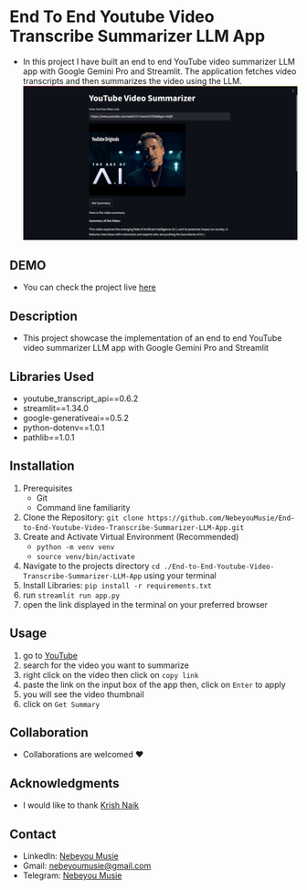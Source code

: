 # End To End Youtube Video Transcribe Summarizer LLM App
 -  In this project I have built an end to end YouTube video summarizer LLM app with Google Gemini Pro and Streamlit. The application fetches video transcripts and then summarizes the video using the LLM.
![YouTube video Summarizer Image](./images/youtube_summarizer.png)

## DEMO
 - You can check the project live [here](https://8513-01hwj8ynshjz7spkr595x77ec2.cloudspaces.litng.ai/)

## Description
 - This project showcase the implementation of an end to end YouTube video summarizer LLM app with Google Gemini Pro and Streamlit

## Libraries Used
 - youtube_transcript_api==0.6.2
 - streamlit==1.34.0
 - google-generativeai==0.5.2
 - python-dotenv==1.0.1
 - pathlib==1.0.1

## Installation
 1. Prerequisites
    - Git
    - Command line familiarity
 2. Clone the Repository: `git clone https://github.com/NebeyouMusie/End-to-End-Youtube-Video-Transcribe-Summarizer-LLM-App.git`
 3. Create and Activate Virtual Environment (Recommended)
    - `python -m venv venv`
    - `source venv/bin/activate`
 4. Navigate to the projects directory `cd ./End-to-End-Youtube-Video-Transcribe-Summarizer-LLM-App` using your terminal
 5. Install Libraries: `pip install -r requirements.txt`
 6. run `streamlit run app.py`
 7. open the link displayed in the terminal on your preferred browser

## Usage
1. go to [YouTube](https://www.youtube.com)
2. search for the video you want to summarize
3. right click on the video then click on `copy link`
4. paste the link on the input box of the app then, click on `Enter` to apply
5. you will see the video thumbnail
6. click on `Get Summary`

## Collaboration
- Collaborations are welcomed ❤️

## Acknowledgments
 - I would like to thank [Krish Naik](https://www.youtube.com/@krishnaik06)
   
## Contact
 - LinkedIn: [Nebeyou Musie](https://www.linkedin.com/in/nebeyou-musie)
 - Gmail: nebeyoumusie@gmail.com
 - Telegram: [Nebeyou Musie](https://t.me/NebeyouMusie)




